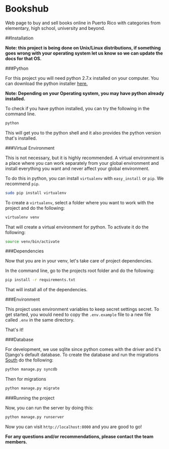Bookshub
========

Web page to buy and sell books online in Puerto Rico with categories from elementary, high school, university and beyond.

##Installation

**Note: this project is being done on Unix/Linux distributions, if something goes wrong with your
operating system let us know so we can update the docs for that OS.**

###Python

For this project you will need python 2.7.x installed on your computer.
You can download the python installer [here.](https://www.python.org/downloads/)

**Note: Depending on your Operating system, you may have python already installed.**

To check if you have python installed, you can try the following in the command line.

```bash
python
```

This will get you to the python shell and it also provides the python version that's installed.

###Virtual Environment

This is not necessary, but it is highly recommended. A virtual environment is a place where
you can work separately from your global environment and install everything you want and never
affect your global environment.

To do this in python, you can install `virtualenv` with `easy_install` or `pip`. We recommend `pip`.

```bash
sudo pip install virtualenv
```

To create a `virtualenv`, select a folder where you want to work with the project and do the following:
 
```bash
virtualenv venv
```

That will create a virtual environment for python. To activate it do the following:

```bash
source venv/bin/activate
```

###Dependencies

Now that you are in your venv, let's take care of project dependencies.

In the command line, go to the projects root folder and do the following:

```bash
pip install -r requirements.txt
```

That will install all of the dependencies.

###Environment

This project uses environment variables to keep secret settings secret. To get started, you would need to copy the `.env.example` file to a new file called `.env` in the same directory.

That's it!

###Database

For development, we use sqlite since python comes with the driver and it's Django's default database.
To create the database and run the migrations [South](https://godjango.com/3-introduction-to-south-migrations/) do the following:

```bash
python manage.py syncdb
```

Then for migrations

```bash
python manage.py migrate
```

###Running the project

Now, you can run the server by doing this:

```bash
python manage.py runserver
```

Now you can visit `http://localhost:8000` and you are good to go!

**For any questions and/or recommendations, please contact the team members.**